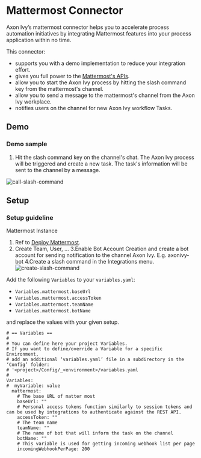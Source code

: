 # Mattermost Connector

Axon Ivy’s mattermost connector helps you to accelerate process automation initiatives by integrating Mattermost features into your process application within no time.

This connector:

- supports you with a demo implementation to reduce your integration effort.
- gives you full power to the [Mattermost's APIs](https://api.mattermost.com/).
- allow you to start the Axon Ivy process by hitting the slash command key from the mattermost's channel.
- allow you to send a message to the mattermost's channel from the Axon Ivy workplace.
- notifies users on the channel for new Axon Ivy workflow Tasks.

## Demo

### Demo sample
1. Hit the slash command key on the channel's chat.
   The Axon Ivy process will be triggered and create a new task.
   The task's information will be sent to the channel by a message.

![call-slash-command](images/slash-command.png)

## Setup

### Setup guideline
Mattermost Instance

1. Ref to [Deploy Mattermost](https://docs.mattermost.com/guides/deployment.html).
2. Create Team, User, ...
3.Enable Bot Account Creation and create a bot account for sending notification to the channel Axon Ivy. E.g. 
   axonivy-bot
4.Create a slash command in the Integrations menu.
   ![create-slash-command](images/create-slash-command.png)

Add the following `Variables` to your `variables.yaml`:

- `Variables.mattermost.baseUrl`
- `Variables.mattermost.accessToken`
- `Variables.mattermost.teamName`
- `Variables.mattermost.botName`

and replace the values with your given setup.

```
# == Variables ==
# 
# You can define here your project Variables.
# If you want to define/override a Variable for a specific Environment, 
# add an additional ‘variables.yaml’ file in a subdirectory in the ‘Config’ folder: 
# '<project>/Config/_<environment>/variables.yaml
#
Variables:
#  myVariable: value
  mattermost:
    # The base URL of matter most
    baseUrl: ""
    # Personal access tokens function similarly to session tokens and can be used by integrations to authenticate against the REST API.
    accessToken: ""
    # The team name
    teamName: ""
    # The name of bot that will inform the task on the channel
    botName: ""
    # This variable is used for getting incoming webhook list per page
    incomingWebhookPerPage: 200

```